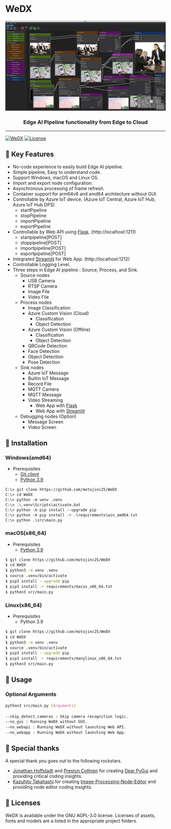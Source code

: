 # WeDX

![image](docs/assets/images/wedx_0.10.0.png)

<div align="center">

### Edge AI Pipeline functionality from Edge to Cloud

</div>

----

[![WeDX](https://img.shields.io/badge/WeDX-0.10.0-brightgreen)](https://github.com/motojinc25/WeDX/releases/tag/wedx-0.10.0)
[![License](https://img.shields.io/badge/license-AGPL--3.0-blue)](https://www.gnu.org/licenses/agpl-3.0.html)

## 📌 Key Features

- No-code experience to easily build Edge AI pipeline.
- Simple pipeline, Easy to understand code.
- Support Windows, macOS and Linux OS.
- Import and export node configuration.
- Asynchronous processing of frame refresh.
- Container support for arm64v8 and amd64 architecture without GUI.
- Controllable by Azure IoT device. (Azure IoT Central, Azure IoT Hub, Azure IoT Hub DPS)
  - startPipeline
  - stopPipeline
  - importPipeline
  - exportPipeline
- Controllable by Web API using [Flask](https://flask.palletsprojects.com/). (http://localhost:1211)
  - startpipeline[POST]
  - stoppipeline[POST]
  - importpipeline[POST]
  - exportpipeline[POST]
- Integrated [Streamlit](https://streamlit.io/) for Web App.  (http://localhost:1212)
- Controllable Logging Level.
- Three steps in Edge AI pipeline : Source, Process, and Sink.
  - Source nodes
    - USB Camera
    - RTSP Camera
    - Image File
    - Video File
  - Process nodes
    - Image Classification
    - Azure Custom Vision (Cloud)
      - Classification
      - Object Detection
    - Azure Custom Vision (Offline)
      - Classification
      - Object Detection
    - QRCode Detection
    - Face Detection
    - Object Detection
    - Pose Detection
  - Sink nodes
    - Azure IoT Message
    - Builtin IoT Message
    - Record File
    - MQTT Camera
    - MQTT Message
    - Video Streaming
      - Web App with [Flask](https://flask.palletsprojects.com/)
      - Web App with [Streamlit](https://streamlit.io/)
  - Debugging nodes (Option)
    - Message Screen
    - Video Screen


## 📌 Installation

### Windows(amd64)

- Prerequisites
  - [Git client](https://git-scm.com/downloads/)
  - [Python 3.9](https://www.python.org/downloads/windows/)

```
C:\> git clone https://github.com/motojinc25/WeDX
C:\> cd WeDX
C:\> python -m venv .venv
C:\> .\.venv\Scripts\activate.bat
C:\> python -m pip install --upgrade pip
C:\> python -m pip install -r .\requirements\win_amd64.txt
C:\> python .\src\main.py
```

### macOS(x86_64)

- Prerequisites
  - [Python 3.9](https://www.python.org/downloads/macos/)

```bash
$ git clone https://github.com/motojinc25/WeDX
$ cd WeDX
$ python3 -m venv .venv
$ source .venv/bin/activate
$ pip3 install --upgrade pip
$ pip3 install -r requirements/macos_x86_64.txt
$ python3 src/main.py
```

### Linux(x86_64)

- Prerequisites
  - Python 3.9

```bash
$ git clone https://github.com/motojinc25/WeDX
$ cd WeDX
$ python3 -m venv .venv
$ source .venv/bin/activate
$ pip3 install --upgrade pip
$ pip3 install -r requirements/manylinux_x86_64.txt
$ python3 src/main.py
```


## 📌 Usage

### Optional Arguments

```bash
python3 src/main.py [Arguments]

--skip_detect_cameras : Skip camera recognition logic.
--no_gui : Running WeDX without GUI.
--no_webapi : Running WeDX without launching Web API.
--no_webapp : Running WeDX without launching Web App.
```


## 📌 Special thanks

A special thank you goes out to the following rockstars.

- [Jonathan Hoffstadt](https://github.com/hoffstadt) and [Preston Cothren](https://github.com/Pcothren) for creating [Dear PyGui](https://github.com/hoffstadt/DearPyGui/) and providing critical coding insights.
- [Kazuhito Takahashi](https://github.com/Kazuhito00) for creating [Image-Processing-Node-Editor](https://github.com/Kazuhito00/Image-Processing-Node-Editor) and providing node editor coding insights.


## 📌 Licenses

WeDX is available under the GNU AGPL-3.0 license. Licenses of assets, fonts and models are a listed in the appropriate project folders.
